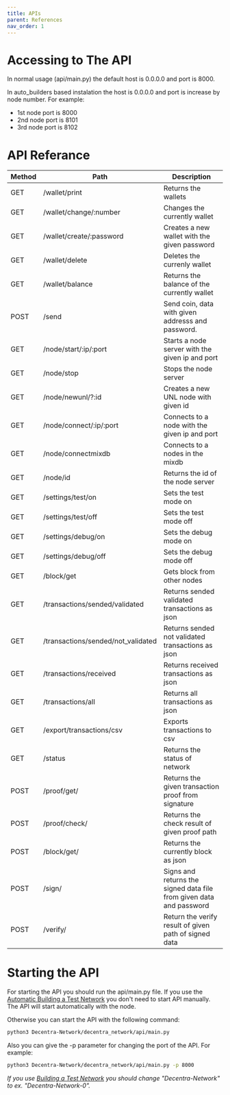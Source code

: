 ```yaml
---
title: APIs
parent: References
nav_order: 1
---
```


# Accessing to The API

In normal usage (api/main.py) the default host is 0.0.0.0 and port is 8000.

In auto_builders based instalation the host is 0.0.0.0 and port is
increase by node number. For example:

- 1st node port is 8000
- 2nd node port is 8101
- 3rd node port is 8102

# API Referance

| Method | Path                               | Description                                        |
| ------ | ---------------------------------- | -------------------------------------------------- |
| GET    | /wallet/print                      | Returns the wallets                                |
| GET    | /wallet/change/:number             | Changes the currently wallet                       |
| GET    | /wallet/create/:password           | Creates a new wallet with the given password       |
| GET    | /wallet/delete                     | Deletes the currenly wallet                        |
| GET    | /wallet/balance                    | Returns the balance of the currently wallet        |
| POST   | /send                              | Send coin, data with given addresss and password.  |
| GET    | /node/start/:ip/:port              | Starts a node server with the given ip and port    |
| GET    | /node/stop                         | Stops the node server                              |
| GET    | /node/newunl/?:id                  | Creates a new UNL node with given id               |
| GET    | /node/connect/:ip/:port            | Connects to a node with the given ip and port      |
| GET    | /node/connectmixdb                 | Connects to a nodes in the mixdb                   |
| GET    | /node/id                           | Returns the id of the node server                  |
| GET    | /settings/test/on                  | Sets the test mode on                              |
| GET    | /settings/test/off                 | Sets the test mode off                             |
| GET    | /settings/debug/on                 | Sets the debug mode on                             |
| GET    | /settings/debug/off                | Sets the debug mode off                            |
| GET    | /block/get                         | Gets block from other nodes                        |
| GET    | /transactions/sended/validated     | Returns sended validated transactions as json      |
| GET    | /transactions/sended/not_validated | Returns sended not validated transactions as json  |
| GET    | /transactions/received             | Returns received transactions as json              |
| GET    | /transactions/all                  | Returns all transactions as json                   |
| GET    | /export/transactions/csv           | Exports transactions to csv                        |
| GET    | /status                            | Returns the status of network                      |
| POST   | /proof/get/                        | Returns the given transaction proof from signature |
| POST   | /proof/check/                      | Returns the check result of given proof path       |
| POST   | /block/get/                        | Returns the currently block as json                |
| POST   | /sign/                        | Signs and returns the signed data file from given data and password |
| POST   | /verify/                      | Return the verify result of given path of signed data       |


# Starting the API

For starting the API you should run the api/main.py file. If you use the [Automatic Building a Test Network](https://docs.decentranetwork.net/building_a_test_network/automatic.html) you don't need to start API manually. The API will start automatically with the node.

Otherwise you can start the API with the following command:

```bash
python3 Decentra-Network/decentra_network/api/main.py
```

Also you can give the -p parameter for changing the port of the API. For example:

```bash
python3 Decentra-Network/decentra_network/api/main.py -p 8000
```

_If you use [Building a Test Network](https://docs.decentranetwork.net/building_a_test_network/) you should change "Decentra-Network" to ex. "Decentra-Network-0"._
